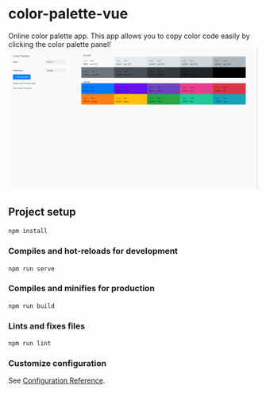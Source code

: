 # color-palette-vue

Online color palette app.
This app allows you to copy color code easily by clicking the color palette panel!
![Screen Shot](/public/ss_2020_-12-04_1817.png)

## Project setup
```
npm install
```

### Compiles and hot-reloads for development
```
npm run serve
```

### Compiles and minifies for production
```
npm run build
```

### Lints and fixes files
```
npm run lint
```

### Customize configuration
See [Configuration Reference](https://cli.vuejs.org/config/).
